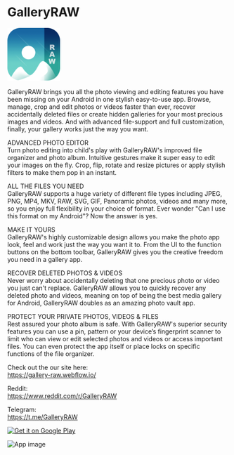 # GalleryRAW

<img alt="Logo" src="graphics/icon.png" width="120" />

GalleryRAW brings you all the photo viewing and editing features you have been missing on your Android in one stylish easy-to-use app. Browse, manage, crop and edit photos or videos faster than ever, recover accidentally deleted files or create hidden galleries for your most precious images and videos. And with advanced file-support and full customization, finally, your gallery works just the way you want.

ADVANCED PHOTO EDITOR  
Turn photo editing into child's play with GalleryRAW's improved file organizer and photo album. Intuitive gestures make it super easy to edit your images on the fly. Crop, flip, rotate and resize pictures or apply stylish filters to make them pop in an instant.

ALL THE FILES YOU NEED  
GalleryRAW supports a huge variety of different file types including JPEG, PNG, MP4, MKV, RAW, SVG, GIF, Panoramic photos, videos and many more, so you enjoy full flexibility in your choice of format. Ever wonder "Can I use this format on my Android"? Now the answer is yes.

MAKE IT YOURS  
GalleryRAW's highly customizable design allows you make the photo app look, feel and work just the way you want it to. From the UI to the function buttons on the bottom toolbar, GalleryRAW gives you the creative freedom you need in a gallery app.

RECOVER DELETED PHOTOS & VIDEOS  
Never worry about accidentally deleting that one precious photo or video you just can't replace. GalleryRAW allows you to quickly recover any deleted photo and videos, meaning on top of being the best media gallery for Android, GalleryRAW doubles as an amazing photo vault app.

PROTECT YOUR PRIVATE PHOTOS, VIDEOS & FILES  
Rest assured your photo album is safe. With GalleryRAW's superior security features you can use a pin, pattern or your device’s fingerprint scanner to limit who can view or edit selected photos and videos or access important files. You can even protect the app itself or place locks on specific functions of the file organizer.

Check out the our site here:  
https://gallery-raw.webflow.io/

Reddit:  
https://www.reddit.com/r/GalleryRAW

Telegram:  
https://t.me/GalleryRAW

<a href='https://play.google.com/store/apps/details?id=com.gallery.raw'><img src='https://simplemobiletools.com/images/button-google-play.svg' alt='Get it on Google Play' height='45' /></a>

<div style="display:flex;">
<img alt="App image" src="https://uploads-ssl.webflow.com/647b67519905811aeafa0ff7/647bc839ca507e0459ec8e34_cover3.png" width="30%">
</div>
